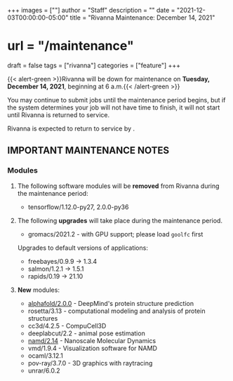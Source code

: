 +++
images = [""]
author = "Staff"
description = ""
date = "2021-12-03T00:00:00-05:00"
title = "Rivanna Maintenance: December 14, 2021"
# url = "/maintenance"
draft = false
tags = ["rivanna"]
categories = ["feature"]
+++

{{< alert-green >}}Rivanna will be down for maintenance on <strong>Tuesday, December 14, 2021</strong>, beginning at 6 a.m.{{< /alert-green >}}

You may continue to submit jobs until the maintenance period begins, but if the system determines your job will not have time to finish, it will not start until Rivanna is returned to service.

Rivanna is expected to return to service by .

## IMPORTANT MAINTENANCE NOTES

### Modules

1. The following software modules will be **removed** from Rivanna during the maintenance period:
    - tensorflow/1.12.0-py27, 2.0.0-py36

2. The following **upgrades** will take place during the maintenance period.
    - gromacs/2021.2 - with GPU support; please load `goolfc` first

   Upgrades to default versions of applications:
    - freebayes/0.9.9 -> 1.3.4
    - salmon/1.2.1 -> 1.5.1
    - rapids/0.19 -> 21.10

3. **New** modules:
    - [alphafold/2.0.0](/userinfo/rivanna/software/alphafold) - DeepMind's protein structure prediction
    - rosetta/3.13 - computational modeling and analysis of protein structures
    - cc3d/4.2.5 - CompuCell3D
    - deeplabcut/2.2 - animal pose estimation
    - [namd/2.14](/userinfo/rivanna/software/namd) - Nanoscale Molecular Dynamics
    - vmd/1.9.4 - Visualization software for NAMD
    - ocaml/3.12.1
    - pov-ray/3.7.0 - 3D graphics with raytracing
    - unrar/6.0.2

